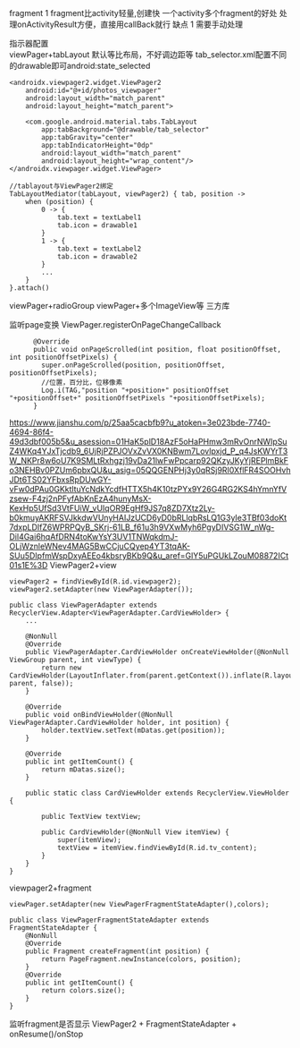
fragment
1 fragment比activity轻量,创建快  一个activity多个fragment的好处
  处理onActivityResult方便，直接用callBack就行
缺点
1 需要手动处理

指示器配置  
viewPager+tabLayout 默认等比布局，不好调边距等
tab_selector.xml配置不同的drawable即可android:state_selected
```
<androidx.viewpager2.widget.ViewPager2
    android:id="@+id/photos_viewpager"
    android:layout_width="match_parent"
    android:layout_height="match_parent">

    <com.google.android.material.tabs.TabLayout
        app:tabBackground="@drawable/tab_selector"
        app:tabGravity="center"
        app:tabIndicatorHeight="0dp"
        android:layout_width="match_parent"
        android:layout_height="wrap_content"/>
</androidx.viewpager.widget.ViewPager>

//tablayout与ViewPager2绑定
TabLayoutMediator(tabLayout, viewPager2) { tab, position ->
    when (position) {
        0 -> {
            tab.text = textLabel1
            tab.icon = drawable1
        }
        1 -> {
            tab.text = textLabel2
            tab.icon = drawable2
        }
        ...
    }
}.attach()
```
viewPager+radioGroup  viewPager+多个ImageView等
三方库

监听page变换
ViewPager.registerOnPageChangeCallback
```
      @Override
      public void onPageScrolled(int position, float positionOffset, int positionOffsetPixels) {
        super.onPageScrolled(position, positionOffset, positionOffsetPixels);
        //位置，百分比，位移像素
        Log.i(TAG,"position "+position+" positionOffset "+positionOffset+" positionOffsetPixels "+positionOffsetPixels);
      }
```

https://www.jianshu.com/p/25aa5cacbfb9?u_atoken=3e023bde-7740-4694-86f4-49d3dbf005b5&u_asession=01HaK5plD18AzF5oHaPHmw3mRvOnrNWIpSuZ4WKq4YJxTjcdb9_6UjRjPZPJOVxZvVX0KNBwm7Lovlpxjd_P_q4JsKWYrT3W_NKPr8w6oU7K9SMLtRxhgzj19vDa21lwFwPpcarp92QKzyJKyYjREPlmBkFo3NEHBv0PZUm6pbxQU&u_asig=05QQGENPHj3y0qRSj9RI0XflFR4SOOHvhJDt6TS02YFbxsRpDUwGY-vFw0dPAu0GKktltuYcNdkYcdfHTTX5h4K10tzPYx9Y26G4RG2KS4hYmnYfVzsew-F4zj2nPFyfAbKnEzA4hunyMsX-KexHp5UfSd3VtFUiW_vUIqOR9EgHf9JS7q8ZD7Xtz2Ly-b0kmuyAKRFSVJkkdwVUnyHAIJzUCD6yD0bRLlqbRsLQ1G3yIe3TBf03doKt7dxpLDIfZ6WPRPQyB_SKrj-61LB_f61u3h9VXwMyh6PgyDIVSG1W_nWg-Dil4Gai6hqAfDRN4toKwYsY3UV1TNWqkdmJ-OLjWznleWNev4MAG5BwCCjuCQyep4YT3tqAK-SUu5DIpfmWspDxyAEEo4kbsryBKb9Q&u_aref=GlY5uPGUkLZouM08872ICt01s1E%3D
ViewPager2+view
```
viewPager2 = findViewById(R.id.viewpager2);
viewPager2.setAdapter(new ViewPagerAdapter());

public class ViewPagerAdapter extends RecyclerView.Adapter<ViewPagerAdapter.CardViewHolder> {
    ...

    @NonNull
    @Override
    public ViewPagerAdapter.CardViewHolder onCreateViewHolder(@NonNull ViewGroup parent, int viewType) {
        return new CardViewHolder(LayoutInflater.from(parent.getContext()).inflate(R.layout.view_item, parent, false));
    }

    @Override
    public void onBindViewHolder(@NonNull ViewPagerAdapter.CardViewHolder holder, int position) {
        holder.textView.setText(mDatas.get(position));
    }

    @Override
    public int getItemCount() {
        return mDatas.size();
    }

    public static class CardViewHolder extends RecyclerView.ViewHolder {

        public TextView textView;

        public CardViewHolder(@NonNull View itemView) {
            super(itemView);
            textView = itemView.findViewById(R.id.tv_content);
        }
    }
}
```
viewpager2+fragment
```
viewPager.setAdapter(new ViewPagerFragmentStateAdapter(),colors);

public class ViewPagerFragmentStateAdapter extends FragmentStateAdapter {
    @NonNull
    @Override
    public Fragment createFragment(int position) {
        return PageFragment.newInstance(colors, position);
    }
    @Override
    public int getItemCount() {
        return colors.size();
    }
}
```


监听fragment是否显示
ViewPager2 + FragmentStateAdapter + onResume()/onStop